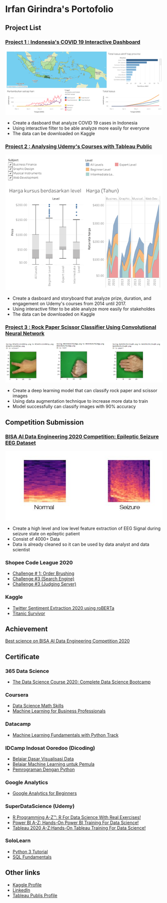 # Irfan Girindra's Portofolio

## Project List
### [Project 1 : Indonesia's COVID 19 Interactive Dashboard](https://public.tableau.com/profile/irfan.girindra#!/vizhome/DashboardCOVID19Indonesia/DashboardAkhir)
![tableau](/fig/DashboardAkhir.png)

* Create a dasboard that analyze COVID 19 cases in Indonesia 
* Using interactive filter to be able analyze more easily for everyone
* The data can be downloaded on Kaggle


### [Project 2 : Analysing Udemy's Courses with Tableau Public](https://public.tableau.com/profile/irfan.girindra#!/vizhome/DashboardKursusUdemy1/Jumlah)
![tableau](/fig/Harga.png)

* Create a dasboard and storyboard that analyze prize, duration, and engagement on Udemy's courses from 2014 until 2017.
* Using interactive filter to be able analyze more easily for stakeholdes
* The data can be downloaded on Kaggle

### [Project 3 : Rock Paper Scissor Classifier Using Convolutional Neural Network](https://github.com/irfangirindra/deep-learning/blob/master/rps-cnn/RPS-CNN.ipynb)
![rps](/fig/rpp.png)

* Create a deep learning model that can classify rock paper and scissor images
* Using data augmentation technique to increase more data to train
* Model successfully can classify images with 90% accuracy

## Competition Submission
### [BISA AI Data Engineering 2020 Competition: Epileptic Seizure EEG Dataset](https://github.com/irfangirindra/bisa-ai-data-engineering-competition-2020)
![eeg](/fig/fig_spec.jpg)

* Create a high level and low level feature extraction of EEG Signal during seizure state on epileptic patient
* Consist of 4000+ Data
* Data is already cleaned so it can be used by data analyst and data scientist

### Shopee Code League 2020
* [Challenge # 1: Order Brushing](https://github.com/irfangirindra/shopee-code-league/blob/master/order_brushing.ipynb)
* [Challenge #3 (Search Engine)](https://github.com/irfangirindra/shopee-code-league/blob/master/challenge-3/search-engine.ipynb)
* [Challenge #3 (Judging Server)](https://github.com/irfangirindra/shopee-code-league/blob/master/challenge-3/judging-server.ipynb)

### Kaggle
* [Twitter Sentiment Extraction 2020 using roBERTa](https://github.com/irfangirindra/deep-learning/blob/master/TSE_roBERTa/twitter_sentiment_extraction_roBERTa.ipynb)
* [Titanic Survivor](https://github.com/irfangirindra/deep-learning/blob/master/Titanic-survivor/titanic.ipynb)

## Achievement
[Best science on BISA AI Data Engineering Competition 2020](https://medium.com/bisa-ai/report-dataset-kompetisi-data-engineering-4-epileptic-seizure-eeg-dataset-6b4fde4a4de9)

## Certificate
### 365 Data Science
* [The Data Science Course 2020: Complete Data Science Bootcamp](https://www.udemy.com/certificate/UC-a8e0611c-7229-430f-8d71-a00aa8af922e/)

### Coursera
* [Data Science Math Skills](https://www.coursera.org/account/accomplishments/certificate/BT3AWDST667W)
* [Machine Learning for Business Professionals](https://www.coursera.org/account/accomplishments/certificate/3GD497BXCVN5)

### Datacamp
* [Machine Learning Fundamentals with Python Track](https://www.datacamp.com/statement-of-accomplishment/track/33202f24310b5f91ce502e1833a524778981bb69)

### IDCamp Indosat Ooredoo (Dicoding)
* [Belajar Dasar Visualisasi Data](https://github.com/irfangirindra/Data_science_portofolio/blob/master/certificate/DICODING%20-%20Data%20Visualisasi.pdf)
* [Belajar Machine Learning untuk Pemula](https://github.com/irfangirindra/Data_science_portofolio/blob/master/certificate/DICODING%20-%20Machine%20Learning.pdf)
* [Pemrograman Dengan Python](https://github.com/irfangirindra/Data_science_portofolio/blob/master/certificate/DICODING%20-%20Python.pdf)

### Google Analytics
* [Google Analytics for Beginners](https://analytics.google.com/analytics/academy/certificate/jJfr4yV6Q3aW6DeKIiFLTQ)

### SuperDataScience (Udemy)
* [R Programming A-Z™: R For Data Science With Real Exercises!](https://www.udemy.com/certificate/UC-71919c16-0a81-4a39-b284-dac14357e15a/)
* [Power BI A-Z: Hands-On Power BI Training For Data Science!](https://www.udemy.com/certificate/UC-db844fab-7c27-4839-95ee-94f14c00a34f/)
* [Tableau 2020 A-Z:Hands-On Tableau Training For Data Science!](https://www.udemy.com/certificate/UC-687a86cc-aca1-480f-afc1-c6af116d1705/)

### SoloLearn

* [Python 3 Tutorial](https://www.sololearn.com/Certificate/1073-13305127/pdf/)
* [SQL Fundamentals](https://www.sololearn.com/Certificate/1060-13305127/pdf/)


## Other links
* [Kaggle Profile](https://www.kaggle.com/irfangirindra)
* [LinkedIn](https://www.linkedin.com/in/irfangirindra/)
* [Tableau Publis Profile](https://public.tableau.com/profile/irfan.girindra#!/)

